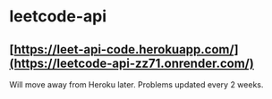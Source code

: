 # leetcode-api

## [https://leet-api-code.herokuapp.com/](https://leetcode-api-zz71.onrender.com/)

Will move away from Heroku later.
Problems updated every 2 weeks.
